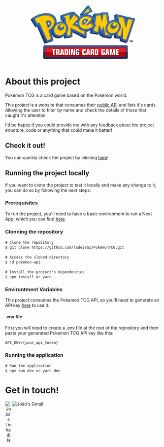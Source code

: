 <br />
<div style="display: flex; align-items: center; justify-content: center;">
  <img align="center" src="./public/logo.png">
</div>
<br />

# About this project

Pokemon TCG is a card game based on the Pokemon world.

This project is a website that consumes their [public API](https://pokemontcg.io/) and lists it's cards. Allowing the user to filter by name and check the details of those that caught it's attention.

I'd be happy if you could provide me with any feedback about the project structure, code or anything that could make it better!

## Check it out!

You can quickly check the project by clicking [here](https://ladeira1-pokemon-tcg.vercel.app/)!

## Running the project locally

If you want to clone the project to test it locally and make any change to it, you can do so by following the next steps:

### Prerequisites

To run the project, you'll need to have a basic environment to run a Next App, which you can find [here](https://nextjs.org/).

### Clonning the repository

```
# Clone the repository
$ git clone https://github.com/ladeira1/PokemonTCG.git

# Access the cloned directory
$ cd pokemon-api

# Install the project's dependencies
$ npm install or yarn
```

### Environtment Variables

This project consumes the Pokemon TCG API, so you'll need to generate an API key [here](https://pokemontcg.io/) to use it.

#### .env file

First you will need to create a .env file at the root of the repository and then paste your generated Pokemon TCG API key like this:

```
API_KEY={your_api_token}
```

### Running the application

```
# Run the application
$ npm run dev or yarn dev
```

# Get in touch!

<div align="center">
  <a href="https://www.linkedin.com/in/ladeira1/">
    <img align="left" alt="João's LinkedIN" width="22px" src="https://raw.githubusercontent.com/peterthehan/peterthehan/master/assets/linkedin.svg" />
  </a>

  <a href="mailto:joaoladeirag@gmail.com">
    <img align="left" alt="João's Gmail" height="25px" src="https://img.shields.io/badge/-joaoladeirag@gmail.com-263238?style=flat-square&labelColor=263238&logo=gmail&logoColor=white&link=mailto:joaoladeirag@gmail.com" />
  </a>
  <br/>
  </div>

  <br />
